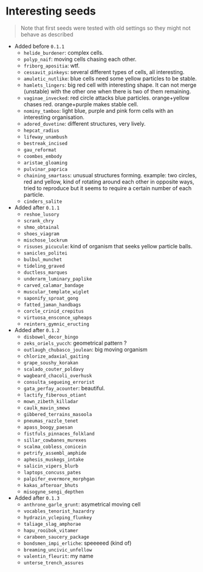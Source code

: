 # Interesting seeds

> Note that first seeds were tested with old settings so they might not behave as described

- Added before `0.1.1`
  - `helide_burdener`: complex cells.
  - `polyp_naif`: moving cells chasing each other.
  - `friborg_apositia`: wtf.
  - `cessavit_pinkeys`: several different types of cells, all interesting.
  - `amuletic_nutlike`: blue cells need some yellow particles to be stable.
  - `hamlets_lingers`: big red cell with interesting shape. It can not merge (unstable) with the other one when there is two of them remaining.
  - `vaginae_invecked`: red circle attacks blue particles. orange+yellow chases red. orange+purple makes stable cell.
  - `nominy_tamboo`: light blue, purple and pink form cells with an interesting organisation.
  - `adored_duvetine`: different structures, very lively.
  - `hepcat_radius`
  - `lifeway_unambush`
  - `bestreak_incised`
  - `gau_reformat`
  - `coombes_embody`
  - `aristae_gloaming`
  - `pulvinar_paprica`
  - `chaining_smartass`: unusual structures forming. example: two circles, red and yellow, kind of rotating around each other in opposite ways, tried to reproduce but it seems to require a certain number of each particle.
  - `cinders_salite`
- Added after `0.1.1`
  - `reshoe_lusory`
  - `scrank_chry`
  - `shmo_obtainal`
  - `shoes_viagram`
  - `mischose_lockrum`
  - `risuses_picucule`: kind of organism that seeks yellow particle balls.
  - `sanicles_politei`
  - `bulbul_munchet`
  - `tideling_graved`
  - `ductless_marques`
  - `underarm_luminary_paplike`
  - `carved_calamar_bandage`
  - `muscular_template_wiglet`
  - `saponify_sproat_gong`
  - `fatted_jaman_handbags`
  - `corcle_crinid_crepitus`
  - `virtuosa_ensconce_upheaps`
  - `reinters_gymnic_eructing`
- Added after `0.1.2`
  - `disbowel_decor_bingo`
  - `zeks_oriels_yucch`: geometrical pattern ?
  - `outlaugh_chubasco_joulean`: big moving organism
  - `chlorize_adaxial_gaiting`
  - `grape_soushy_korakan`
  - `scalado_couter_poldavy`
  - `wagbeard_chacoli_overhusk`
  - `consulta_segueing_errorist`
  - `gata_perfay_acounter`: beautiful.
  - `lactify_fiberous_otiant`
  - `mown_zibeth_killadar`
  - `caulk_mavin_smews`
  - `gibbered_terrains_masoola`
  - `pneumas_razzle_tenet`
  - `apass_boogy_paesan`
  - `fistfuls_pinnaces_folkland`
  - `sillar_cowbanes_murexes`
  - `scalma_cobless_conicein`
  - `petrify_assembl_amphide`
  - `aphesis_muskegs_intake`
  - `salicin_vipers_blurb`
  - `laptops_concuss_pates`
  - `palpifer_evermore_morphgan`
  - `kakas_afteroar_bhuts`
  - `misogyne_sengi_depthen`
- Added after `0.1.3`
  - `anthrone_garle_grunt`: asymetrical moving cell
  - `vocables_tenorist_hazardry`
  - `hydrazin_ycleping_flunkey`
  - `taliage_slag_amphorae`
  - `hapu_rooibok_vitamer`
  - `carabeen_saucery_package`
  - `bondsmen_impi_erliche`: speeeeed (kind of)
  - `breaming_uncivic_unfellow`
  - `valentin_fleurit`: my name
  - `unterse_trench_assures`
